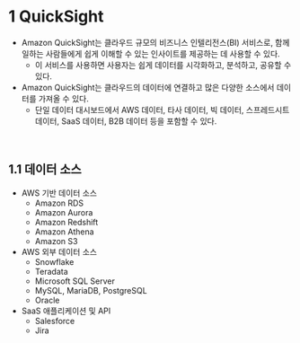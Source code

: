 # 1 QuickSight

- Amazon QuickSight는 클라우드 규모의 비즈니스 인텔리전스(BI) 서비스로, 함께 일하는 사람들에게 쉽게 이해할 수 있는 인사이트를 제공하는 데 사용할 수 있다.
	- 이 서비스를 사용하면 사용자는 쉽게 데이터를 시각화하고, 분석하고, 공유할 수 있다.
- Amazon QuickSight는 클라우드의 데이터에 연결하고 많은 다양한 소스에서 데이터를 가져올 수 있다.
	- 단일 데이터 대시보드에서 AWS 데이터, 타사 데이터, 빅 데이터, 스프레드시트 데이터, SaaS 데이터, B2B 데이터 등을 포함할 수 있다.

<br>

## 1.1 데이터 소스

- AWS 기반 데이터 소스
	- Amazon RDS
	- Amazon Aurora
	- Amazon Redshift
	- Amazon Athena
	- Amazon S3
- AWS 외부 데이터 소스
	- Snowflake
	- Teradata
	- Microsoft SQL Server
	- MySQL, MariaDB, PostgreSQL
	- Oracle
- SaaS 애플리케이션 및 API
	- Salesforce
	- Jira


